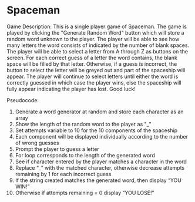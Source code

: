 # Spaceman
Game Description:
This is a single player game of Spaceman. The game is played by clicking the
"Generate Random Word" button which will store a random word unknown to the player. 
The player will be able to see how many letters the word consists of indicated by 
the number of blank spaces. The player will be able to select a letter from A through Z as buttons on the screen. 
For each correct guess of a letter the word contains, the
blank space will be filled by that letter. Otherwise, if a guess is incorrect, the button to select
the letter will be greyed out and part of the spaceship will appear. The player 
will continue to select letters until either the word is correctly guessed in which 
case the player wins, else the spaceship will fully appear indicating the player has lost. 
Good luck!



Pseudocode:

1. Generate a word generator at random and store each character as an array
3. Show the length of the random word to the player as "_"
4. Set attempts variable to 10 for the 10 components of the spaceship
5. Each component will be displayed individually according to the number of wrong guesses 
6. Prompt the player to guess a letter
7. For loop corresponds to the length of the generated word
8. See if character entered by the player matches a character in the word
9. Replace “_” with the matched character, otherwise decrease attempts remaining by 1 for each incorrect guess
10. If the string created matches the generated word, then display “YOU WIN!”
11. Otherwise if attempts remaining = 0 display “YOU LOSE!” 
